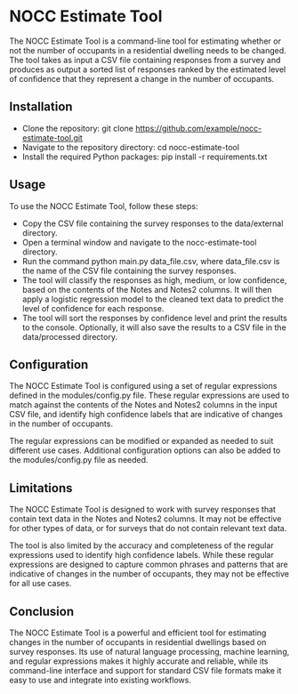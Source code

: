 # NOCC Estimate Tool

The NOCC Estimate Tool is a command-line tool for estimating whether or not the number of occupants in a residential dwelling needs to be changed. The tool takes as input a CSV file containing responses from a survey and produces as output a sorted list of responses ranked by the estimated level of confidence that they represent a change in the number of occupants.

## Installation

- Clone the repository: git clone https://github.com/example/nocc-estimate-tool.git
- Navigate to the repository directory: cd nocc-estimate-tool
- Install the required Python packages: pip install -r requirements.txt

## Usage

To use the NOCC Estimate Tool, follow these steps:

- Copy the CSV file containing the survey responses to the data/external directory.
- Open a terminal window and navigate to the nocc-estimate-tool directory.
- Run the command python main.py data_file.csv, where data_file.csv is the name of the CSV file containing the survey responses.
- The tool will classify the responses as high, medium, or low confidence, based on the contents of the Notes and Notes2 columns. It will then apply a logistic regression model to the cleaned text data to predict the level of confidence for each response.
- The tool will sort the responses by confidence level and print the results to the console. Optionally, it will also save the results to a CSV file in the data/processed directory.

## Configuration
The NOCC Estimate Tool is configured using a set of regular expressions defined in the modules/config.py file. These regular expressions are used to match against the contents of the Notes and Notes2 columns in the input CSV file, and identify high confidence labels that are indicative of changes in the number of occupants.

The regular expressions can be modified or expanded as needed to suit different use cases. Additional configuration options can also be added to the modules/config.py file as needed.

## Limitations
The NOCC Estimate Tool is designed to work with survey responses that contain text data in the Notes and Notes2 columns. It may not be effective for other types of data, or for surveys that do not contain relevant text data.

The tool is also limited by the accuracy and completeness of the regular expressions used to identify high confidence labels. While these regular expressions are designed to capture common phrases and patterns that are indicative of changes in the number of occupants, they may not be effective for all use cases.

## Conclusion
The NOCC Estimate Tool is a powerful and efficient tool for estimating changes in the number of occupants in residential dwellings based on survey responses. Its use of natural language processing, machine learning, and regular expressions makes it highly accurate and reliable, while its command-line interface and support for standard CSV file formats make it easy to use and integrate into existing workflows.

